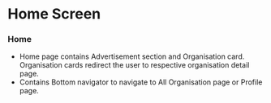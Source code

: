 # Home Screen

### Home

* Home page contains Advertisement section and Organisation card. Organisation cards redirect the user to respective organisation detail page. 
* Contains Bottom navigator to navigate to All Organisation page or Profile page.

